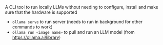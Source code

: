 A CLI tool to run locally LLMs without needing to configure, install and make sure that the hardware is supported

- `ollama serve` to run server (needs to run in background for other commands to work)
- `ollama run <image name>` to pull and run an LLM model (from https://ollama.ai/library)
